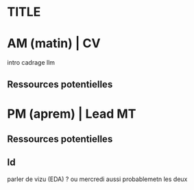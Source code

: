 # TITLE 

# AM (matin) |  CV 
intro cadrage llm 


## Ressources potentielles

# PM (aprem) | Lead  MT

## Ressources potentielles
## Id

parler de vizu (EDA) ? ou mercredi aussi probablemetn les deux
